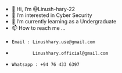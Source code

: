 - 👋 Hi, I’m @Linush-hary-22
- 👀 I’m interested in Cyber Security
- 🌱 I’m currently learning as a Undergraduate
- 📫 How to reach me ...
-     Email : Linushhary.use@gmail.com
-             Linushhary.official@gmail.com
-     Whatsapp : +94 76 433 6397

<!---
Linush-hary-22/Linush-hary-22 is a ✨ special ✨ repository because its `README.md` (this file) appears on your GitHub profile.
You can click the Preview link to take a look at your changes.
--->
